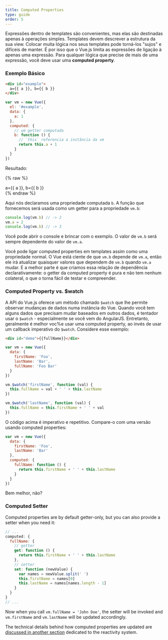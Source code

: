 ```yaml
---
title: Computed Properties
type: guide
order: 5
---
```


Expressões dentro de templates são convenientes, mas elas são destinadas apenas à operações simples. Templates devem descrever a estrutura da sua view. Colocar muita lógica nos seus templates pode torná-los "sujos" e difíceis de manter. É por isso que o Vue.js limita as expressões de ligação à apenas uma expressão. Para qualquer lógica que precise de mais de uma expressão, você deve usar uma **computed property**.

### Exemplo Básico

``` html
<div id="example">
  a={{ a }}, b={{ b }}
</div>
```

``` js
var vm = new Vue({
  el: '#example',
  data: {
    a: 1
  },
  computed: {
    // um getter computado
    b: function () {
      // `this` referencia a instância da vm
      return this.a + 1
    }
  }
})
```

Resultado:

{% raw %}
<div id="example" class="demo">
  a={{ a }}, b={{ b }}
</div>
<script>
var vm = new Vue({
  el: '#example',
  data: {
    a: 1
  },
  computed: {
    b: function () {
      return this.a + 1
    }
  }
})
</script>
{% endraw %}

Aqui nós declaramos uma propriedade computada `b`. A função que fornecemos será usada como um getter para a propriedade `vm.b`:

``` js
console.log(vm.b) // -> 2
vm.a = 2
console.log(vm.b) // -> 3
```

Você pode abrir o console e brincar com o exemplo. O valor de `vm.b` será sempre dependente do valor de `vm.a`.

Você pode ligar computed properties em templates assim como uma propriedade normal. O Vue está ciente de que `vm.b` depende de `vm.a`, então ele irá atualizar quaisquer valores que dependem de `vm.b` quando `vm.a` mudar. E a melhor parte é que criamos essa relação de dependência declarativamente: o getter da computed property é pura e não tem nenhum colateral, o que o torna fácil de testar e compreender.

### Computed Property vs. $watch

A API do Vue.js oferece um método chamado `$watch` que lhe permite observar mudanças de dados numa instância do Vue. Quando você tem alguns dados que precisam mudar baseados em outros dados, é tentador usar o `$watch` - especialmente se você vem do AngularJS. Entretanto, geralmente é melhor voc%e usar uma computed property, ao invés de usar um callback imperativo do `$watch`. Considere esse exemplo:  

``` html
<div id="demo">{{fullName}}</div>
```

``` js
var vm = new Vue({
  data: {
    firstName: 'Foo',
    lastName: 'Bar',
    fullName: 'Foo Bar'
  }
})

vm.$watch('firstName', function (val) {
  this.fullName = val + ' ' + this.lastName
})

vm.$watch('lastName', function (val) {
  this.fullName = this.firstName + ' ' + val
})
```

O código acima é imperativo e repetitivo. Compare-o com uma versão usando computed properties:

``` js
var vm = new Vue({
  data: {
    firstName: 'Foo',
    lastName: 'Bar'
  },
  computed: {
    fullName: function () {
      return this.firstName + ' ' + this.lastName
    }
  }
})
```

Bem melhor, não?

### Computed Setter

Computed properties are by default getter-only, but you can also provide a setter when you need it:

``` js
// ...
computed: {
  fullName: {
    // getter
    get: function () {
      return this.firstName + ' ' + this.lastName
    },
    // setter
    set: function (newValue) {
      var names = newValue.split(' ')
      this.firstName = names[0]
      this.lastName = names[names.length - 1]
    }
  }
}
// ...
```

Now when you call `vm.fullName = 'John Doe'`, the setter will be invoked and `vm.firstName` and `vm.lastName` will be updated accordingly.

The technical details behind how computed properties are updated are [discussed in another section](reactivity.html#Inside_Computed_Properties) dedicated to the reactivity system.
